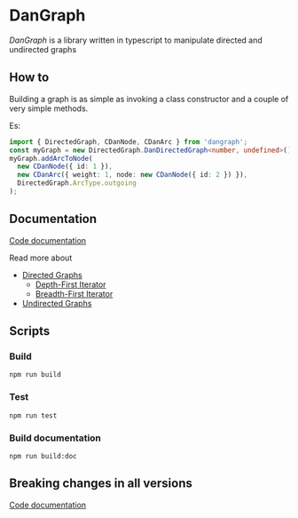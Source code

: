# DanGraph

_DanGraph_ is a library written in typescript to manipulate directed and undirected graphs

## How to

Building a graph is as simple as invoking a class constructor and a couple of very simple methods.

Es:

```ts
import { DirectedGraph, CDanNode, CDanArc } from 'dangraph';
const myGraph = new DirectedGraph.DanDirectedGraph<number, undefined>();
myGraph.addArcToNode(
  new CDanNode({ id: 1 }),
  new CDanArc({ weight: 1, node: new CDanNode({ id: 2 }) }),
  DirectedGraph.ArcType.outgoing
);
```

## Documentation

[Code documentation](docs/code-documentation/modules.md)

Read more about

- [Directed Graphs](docs/directedGraph.md)
  - [Depth-First Iterator](docs/directedGraph.md#Depth-First-and-Breadth-First-iterators)
  - [Breadth-First Iterator](docs/directedGraph.md#Depth-First-and-Breadth-First-iterators)
- [Undirected Graphs](docs/undirectedGraph.md)

## Scripts

### Build

`npm run build`

### Test

`npm run test`

### Build documentation

`npm run build:doc`

## Breaking changes in all versions

[Code documentation](docs/breakingChanges.md)
